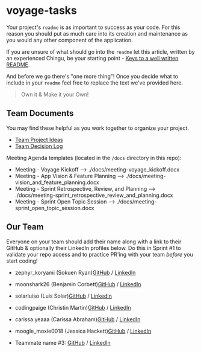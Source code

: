 # voyage-tasks

Your project's `readme` is as important to success as your code. For
this reason you should put as much care into its creation and maintenance
as you would any other component of the application.

If you are unsure of what should go into the `readme` let this article,
written by an experienced Chingu, be your starting point -
[Keys to a well written README](https://tinyurl.com/yk3wubft).

And before we go there's "one more thing"! Once you decide what to include
in your `readme` feel free to replace the text we've provided here.

> Own it & Make it your Own!

## Team Documents

You may find these helpful as you work together to organize your project.

- [Team Project Ideas](./docs/team_project_ideas.md)
- [Team Decision Log](./docs/team_decision_log.md)

Meeting Agenda templates (located in the `/docs` directory in this repo):

- Meeting - Voyage Kickoff --> ./docs/meeting-voyage_kickoff.docx
- Meeting - App Vision & Feature Planning --> ./docs/meeting-vision_and_feature_planning.docx
- Meeting - Sprint Retrospective, Review, and Planning --> ./docs/meeting-sprint_retrospective_review_and_planning.docx
- Meeting - Sprint Open Topic Session --> ./docs/meeting-sprint_open_topic_session.docx

## Our Team

Everyone on your team should add their name along with a link to their GitHub
& optionally their LinkedIn profiles below. Do this in Sprint #1 to validate
your repo access and to practice PR'ing with your team _before_ you start
coding!

- zephyr_koryami (Sokuen Ryan)[GitHub](https://github.com/sokuenryan) / [LinkedIn](https://linkedin.com/in/sokuenryan)

- moonshark26 (Benjamin Corbett)[GitHub](https://github.com/bcsurf2822) / [LinkedIn](https://linkedin.com/in/benjamin-corbett-84822424a/)

- solarluiso (Luis Solar)[GitHub](https://github.com/solarluiso) / [LinkedIn](https://www.linkedin.com/in/solarluiso/)

- codingpaige (Christin Martin)[GitHub](https://github.com/Christin-paige) / [LinkedIn](https://www.linkedin.com/in/christin-martin/)

- carissa.yeaaa (Carissa Abraham)[GitHub](https://github.com/carissayeaaa) / [LinkedIn](https://www.linkedin.com/in/carissa-abraham/)

- moogle_moxie0018 (Jessica Hackett)[GitHub](https://github.com/mooglemoxie0018) / [LinkedIn](https://www.linkedin.com/in/jessica-hackett-6725a4325/)

- Teammate name #3: [GitHub](https://github.com/ghaccountname) / [LinkedIn](https://linkedin.com/in/liaccountname)
